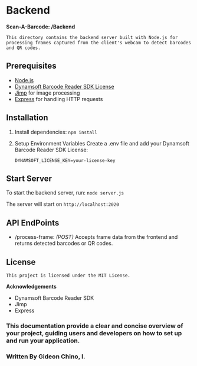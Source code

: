 # Backend
**Scan-A-Barcode: /Backend**

    This directory contains the backend server built with Node.js for processing frames captured from the client's webcam to detect barcodes and QR codes.

## Prerequisites

- [Node.js](https://nodejs.org/)
- [Dynamsoft Barcode Reader SDK License](https://www.dynamsoft.com/barcode-reader/sdk-downloads/)
- [Jimp](https://www.npmjs.com/package/jimp) for image processing
- [Express](https://www.npmjs.com/package/express) for handling HTTP requests


## Installation

1. Install dependencies:
   `npm install`

2. Setup Environment Variables
    Create a .env file and add your Dynamsoft Barcode Reader SDK License:

    `DYNAMSOFT_LICENSE_KEY=your-license-key`


## Start Server
    
To start the backend server, run:
`node server.js`

The server will start on `http://localhost:2020`


## API EndPoints

- /process-frame: 
*(POST)* Accepts frame data from the frontend and returns detected barcodes or QR codes.


## License

    This project is licensed under the MIT License.

**Acknowledgements**
- Dynamsoft Barcode Reader SDK
- Jimp
- Express


### This documentation provide a clear and concise overview of your project, guiding users and developers on how to set up and run your application. 

### Written By Gideon Chino, I.
